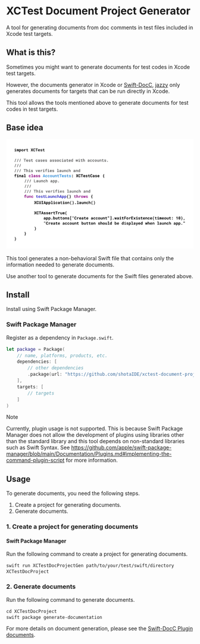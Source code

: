 # XCTest Document Project Generator

A tool for generating documents from doc comments in test files included in Xcode test targets.

## What is this?

Sometimes you might want to generate documents for test codes in Xcode test targets.

However, the documents generator in Xcode or [Swift-DocC](https://www.swift.org/documentation/docc/), [jazzy](https://github.com/realm/jazzy) only generates documents for targets that can be run directly in Xcode.

This tool allows the tools mentioned above to generate documents for test codes in test targets.

## Base idea

![Concept explanation](/Docs/convert-image.gif)

This tool generates a non-behavioral Swift file that contains only the information needed to generate documents.

Use another tool to generate documents for the Swift files generated above.

## Install

Install using Swift Package Manager.

### Swift Package Manager

Register as a dependency in `Package.swift`.

```swift:Package.swift
let package = Package(
    // name, platforms, products, etc.
    dependencies: [
        // other dependencies
        .package(url: "https://github.com/shotaIDE/xctest-document-project-generater", from: "0.1.1")
    ],
    targets: [
        // targets
    ]
)
```

> [!NOTE]
> Currently, plugin usage is not supported.
> This is because Swift Package Manager does not allow the development of plugins using libraries other than the standard library and this tool depends on non-standard libraries such as Swift Syntax.
> See https://github.com/apple/swift-package-manager/blob/main/Documentation/Plugins.md#implementing-the-command-plugin-script for more information.

## Usage

To generate documents, you need the following steps.

1. Create a project for generating documents.
2. Generate documents.

### 1. Create a project for generating documents

#### Swift Package Manager

Run the following command to create a project for generating documents.

```shell
swift run XCTestDocProjectGen path/to/your/test/swift/directory XCTestDocProject
```

### 2. Generate documents

Run the following command to generate documents.

```shell
cd XCTestDocProject
swift package generate-documentation
```

For more details on document generation, please see the [Swift-DocC Plugin documents](https://apple.github.io/swift-docc-plugin/documentation/swiftdoccplugin/).
